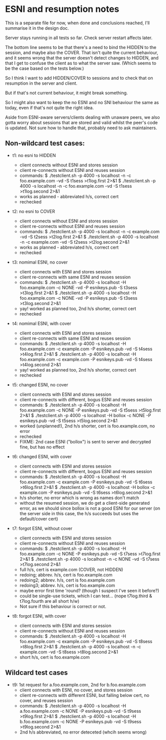 # ESNI and resumption notes

This is a separate file for now, when done and conclusions reached, I'll
summarise it in the design doc.

Server stays running in all tests so far. Check server restart affects later. 

The bottom line seems to be that there's a need to bind the HIDDEN to the
session, and maybe also the COVER. That isn't quite the current behaviour,
and it seems wrong that the server doesn't detect changes to HIDDEN, and 
that I get to confuse the client as to what the server saw. (Which seems
to be the case based on the tests below.)

So I think I want to add HIDDEN/COVER to sessions and to check that on
resumption in the server and client.

But if that's not current behaviour, it might break something.

So I might also want to keep the no ESNI and no SNI behaviour the same
as today, even if that's not quite the right idea.

Aside from ESNI-aware servers/clients dealing with unaware peers, we
also gotta worry about sessions that are stored and valid whilst the
peer's code is updated. Not sure how to handle that, probably need to
ask maintainers.

## Non-wildcard test cases:

- t1: no esni to HIDDEN
	- client connects without ESNI and stores session 
	- client re-connects without ESNI and reuses session 
	- commands:
			$ ./testclient.sh -p 4000 -s localhost -n -c foo.example.com -vd -S t1sess >t1log.first 2>&1
			$ ./testclient.sh -p 4000 -s localhost -n -c foo.example.com -vd -S t1sess >t1log.second 2>&1
	- works as planned - abbreviated h/s, correct cert
	- rechecked

- t2: no esni to COVER
	- client connects without ESNI and stores session 
	- client re-connects without ESNI and reuses session 
	- commands:
			$ ./testclient.sh -p 4000 -s localhost -n -c example.com -vd -S t2sess >t2log.first 2>&1
			$ ./testclient.sh -p 4000 -s localhost -n -c example.com -vd -S t2sess >t2log.second 2>&1
	- works as planned - abbreviated h/s, correct cert
	- rechecked

- t3: nomimal ESNI, no cover
	- client connects with ESNI and stores session 
	- client re-connects with same ESNI and reuses session 
	- commands:
			$ ./testclient.sh -p 4000 -s localhost -H foo.example.com -c NONE -vd -P esnikeys.pub -S t3sess >t3log.first 2>&1
			$ ./testclient.sh -p 4000 -s localhost -H foo.example.com -c NONE -vd -P esnikeys.pub -S t3sess >t3log.second 2>&1
	- yay! worked as planned too, 2nd h/s shorter, correct cert
	- rechecked

- t4: nomimal ESNI, with cover
	- client connects with ESNI and stores session 
	- client re-connects with same ESNI and reuses session 
	- commands:
			$ ./testclient.sh -p 4000 -s localhost -H foo.example.com -c example.com -P esnikeys.pub -vd -S t4sess >t4log.first 2>&1
			$ ./testclient.sh -p 4000 -s localhost -H foo.example.com -c example.com -P esnikeys.pub -vd -S t4sess >t4log.second 2>&1
	- yay! worked as planned too, 2nd h/s shorter, correct cert
	- rechecked

- t5: changed ESNI, no cover
	- client connects with ESNI and stores session 
	- client re-connects with different, bogus ESNI and reuses session 
	- commands:
			$ ./testclient.sh -p 4000 -s localhost -H foo.example.com -c NONE -P esnikeys.pub -vd -S t5sess >t5log.first 2>&1
			$ ./testclient.sh -p 4000 -s localhost -H bollox -c NONE -P esnikeys.pub -vd -S t5sess >t5log.second 2>&1
	- worked (unplanned!), 2nd h/s shorter, cert is foo.example.com, no error
	- rechecked
	- FIXME: 2nd case ESNI ("bollox") is sent to server and decrypted fine, but has no effect

- t6: changed ESNI, with cover
	- client connects with ESNI and stores session 
	- client re-connects with different, bogus ESNI and reuses session 
	- commands:
			$ ./testclient.sh -p 4000 -s localhost -H foo.example.com -c example.com -P esnikeys.pub -vd -S t6sess >t6log.first 2>&1
			$ ./testclient.sh -p 4000 -s localhost -H bollox -c example.com -P esnikeys.pub -vd -S t6sess >t6log.second 2>&1
	- h/s shorter, no error which is wrong as names don't match
	- without the resumed session, we do get a client-side generated error, as we should since bollox is not a good ESNI for our server
	  (on the server side in this case, the h/s succeeds but uses the default/cover cert)

- t7: forgot ESNI, without cover
	- client connects with ESNI and stores session 
	- client re-connects without ESNI and reuses session 
	- commands:
			$ ./testclient.sh -p 4000 -s localhost -H foo.example.com -c NONE -P esnikeys.pub -vd -S t7sess >t7log.first 2>&1
			$ ./testclient.sh -p 4000 -s localhost -n -c NONE -vd -S t7sess >t7log.second 2>&1
	- full h/s, cert is example.com (COVER, not HIDDEN)
	- redoing; abbrev. h/s, cert is foo.example.com
	- redoing2; abbrev. h/s, cert is foo.example.com
	- redoing3; abbrev. h/s, cert is foo.example.com
	- maybe error first time 'round? (though I suspect I've seen it before?)
	- could be single-use tickets, which I can test... (nope t7log.third & t7log.fourth are all short h/w)
	- Not sure if this behaviour is correct or not.

- t8: forgot ESNI, with cover
	- client connects with ESNI and stores session 
	- client re-connects without ESNI and reuses session 
	- commands:
			$ ./testclient.sh -p 4000 -s localhost -H foo.example.com -c example.com -P esnikeys.pub -vd -S t8sess >t8log.first 2>&1
			$ ./testclient.sh -p 4000 -s localhost -n -c example.com -vd -S t8sess >t8log.second 2>&1
	- short h/s, cert is foo.example.com

## Wildcard test cases

- t9: 1st request for a.foo.example.com, 2nd for b.foo.example.com
	- client connects with ESNI, no cover, and stores session 
	- client re-connects with different ESNI, but falling below cert, no cover, and reuses session 
	- commands:
			$ ./testclient.sh -p 4000 -s localhost -H a.foo.example.com -c NONE -P esnikeys.pub -vd -S t9sess >t9log.first 2>&1
			$ ./testclient.sh -p 4000 -s localhost -H b.foo.example.com -c NONE -P esnikeys.pub -vd -S t9sess >t9log.second 2>&1
	- 2nd h/s abbreviated, no error deteceted (whcih seems wrong) 

